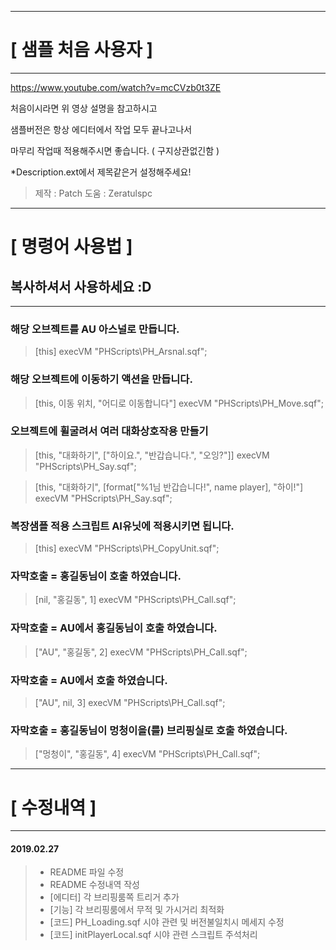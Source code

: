 ---------------------------------------------------------------
# [ 샘플 처음 사용자 ]
---------------------------------------------------------------

https://www.youtube.com/watch?v=mcCVzb0t3ZE

처음이시라면 위 영상 설명을 참고하시고

샘플버전은 항상 에디터에서 작업 모두 끝나고나서

마무리 작업때 적용해주시면 좋습니다. ( 구지상관없긴함 )

*Description.ext에서 제목같은거 설정해주세요!


> 제작 : Patch
> 도움 : Zeratulspc

---------------------------------------------------------------
# [ 명령어 사용법 ]
## 복사하셔서 사용하세요 :D
---------------------------------------------------------------

### 해당 오브젝트를 AU 아스널로 만듭니다.
> [this] execVM "PHScripts\PH_Arsnal.sqf";

### 해당 오브젝트에 이동하기 액션을 만듭니다.
> [this, 이동 위치, "어디로 이동합니다"] execVM "PHScripts\PH_Move.sqf";

### 오브젝트에 휠굴려서 여러 대화상호작용 만들기
> [this, "대화하기", ["하이요.", "반갑습니다.", "오잉?"]] execVM "PHScripts\PH_Say.sqf";

> [this, "대화하기", [format["%1님 반갑습니다!", name player], "하이!"] execVM "PHScripts\PH_Say.sqf";

### 복장샘플 적용 스크립트 AI유닛에 적용시키면 됩니다.
> [this] execVM "PHScripts\PH_CopyUnit.sqf";

### 자막호출 = 홍길동님이 호출 하였습니다.
> [nil, "홍길동", 1] execVM "PHScripts\PH_Call.sqf";

### 자막호출 = AU에서 홍길동님이 호출 하였습니다.
> ["AU", "홍길동", 2] execVM "PHScripts\PH_Call.sqf";

### 자막호출 = AU에서 호출 하였습니다.
> ["AU", nil, 3] execVM "PHScripts\PH_Call.sqf";

### 자막호출 = 홍길동님이 멍청이을(를) 브리핑실로 호출 하였습니다.
> ["멍청이", "홍길동", 4] execVM "PHScripts\PH_Call.sqf";


---------------------------------------------------------------
# [ 수정내역 ]
---------------------------------------------------------------
#### 2019.02.27
> - README 파일 수정
> - README 수정내역 작성
> - [에디터] 각 브리핑룸쪽 트리거 추가
> - [기능] 각 브리핑룸에서 무적 및 가시거리 최적화
> - [코드] PH_Loading.sqf 시야 관련 및 버전불일치시 메세지 수정
> - [코드] initPlayerLocal.sqf 시야 관련 스크립트 주석처리
